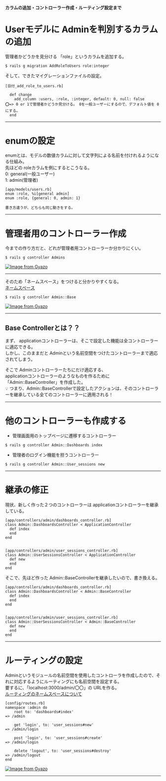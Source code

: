 #### カラムの追加・コントローラー作成・ルーティング設定まで

# Userモデルに Adminを判別するカラムの追加
管理者かどうかを見分ける 「role」というカラムを追加する。    
~~~
$ rails g migration AddRoleToUsers role:integer
~~~
    
そして、できたマイグレーションファイルの設定。
~~~
[日付_add_role_to_users.rb]

  def change
    add_column :users, :role, :integer, default: 0, null: false
⭕️=> 0 or 1で管理者かどうか見分ける。 0を一般ユーザーにするので、デフォルト値を 0にする。
  end
~~~
***

# enumの設定
enumとは、モデルの数値カラムに対して文字列による名前を付けれるようになる仕組み。    
先ほどの roleカラムを例にするとこうなる。    
0: general(一般ユーザー)    
1: admin(管理者)    
~~~
[app/models/users.rb]
enum :role, %i[general admin]
enum :role, {general: 0, admin: 1}

書き方違うが、どちらも同じ動きをする。
~~~
***

# 管理者用のコントローラー作成
今までの作り方だと、どれが管理者用コントローラーか分かりにくい。
~~~
$ rails g controller Admins
~~~   
[![Image from Gyazo](https://i.gyazo.com/f1da0bd6b294be0ca49a4cd4f39b662c.png)](https://gyazo.com/f1da0bd6b294be0ca49a4cd4f39b662c)    
***       
        
そのため「ネームスペース」をつけると分かりやすくなる。        
[ネームスペース](https://github.com/Tarara33/TIL/blob/main/Rails/Rails%E3%83%A1%E3%83%A2/%E5%90%8D%E5%89%8D%E7%A9%BA%E9%96%93.md)
~~~
$ rails g controller Admin::Base
~~~
[![Image from Gyazo](https://i.gyazo.com/ef31cab3f1b164d4eb482ab845b53aa2.png)](https://gyazo.com/ef31cab3f1b164d4eb482ab845b53aa2)
***

## Base Controllerとは？？
まず、 applicationコントローラーは、そこで設定した機能は全コントローラーに適応できる。        
しかし、このままだと Adminという名前空間をつけたコントローラーまで適応されてしまう。        
        
そこで Adminコントローラーたちにだけ適応する、        
applicationコントローラーのようなものを作るために「Admin::BaseController」を作成した。                
💡 つまり、Admin::BaseControllerで設定したアクションは、そのコントローラーを継承している全てのコントローラーに適用される！
***

# 他のコントローラーも作成する
- 管理画面用のトップページに遷移するコントローラー
~~~
$ rails g controller Admin::Dashboards index
~~~

- 管理者のログイン機能を担うコントローラー
~~~
$ rails g controller Admin::User_sessions new
~~~
***

# 継承の修正
現状、新しく作った２つのコントローラーは applicationコントローラーを継承している。
~~~
[app/controllers/admin/dashboards_controller.rb]
class Admin::DashboardsController < ApplicationController
  def index
  end
end


[app/controllers/admin/user_sessions_controller.rb]
class Admin::UserSessionsController < ApplicationController
  def new
  end
end
~~~
        
そこで、先ほど作った Admin::BaseControllerを継承したいので、書き換える。
~~~
[app/controllers/admin/dashboards_controller.rb]
class Admin::DashboardsController < Admin::BaseController
  def index
  end
end


[app/controllers/admin/user_sessions_controller.rb]
class Admin::UserSessionsController < Admin::BaseController
  def new
  end
end
~~~
***

# ルーティングの設定
Adminというモジュールの名前空間を使用したコントローラを作成したので、それに対応するようにルーティングにも名前空間を設定する。      
要するに、「localhost:3000/admin/〇〇」の URLを作る。        
[ルーティングのネームスペースについて](https://github.com/Tarara33/TIL/blob/main/Rails/Controller/Routes.md)
~~~
[config/routes.rb]
namespace :admin do
    root to: 'dashboards#index'
=> /admin

    get 'login', to: 'user_sessions#new'
=> /admin/login

    post 'login', to: 'user_sessions#create'
=> /admin/login

    delete 'logout', to: 'user_sessions#destroy'
=> /admin/logout
end
~~~
[![Image from Gyazo](https://i.gyazo.com/d570651cad2b3da0d2c685ce367bfeea.png)](https://gyazo.com/d570651cad2b3da0d2c685ce367bfeea)
***


